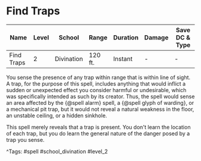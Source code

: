 # Find Traps

| Name | Level | School | Range | Duration | Damage | Save DC & Type |
|------|-------|--------|-------|----------|--------|----------------|
| Find Traps | 2 | Divination | 120 ft. | Instant | - | - |

You sense the presence of any trap within range that is within line of sight. A trap, for the purpose of this spell, includes anything that would inflict a sudden or unexpected effect you consider harmful or undesirable, which was specifically intended as such by its creator. Thus, the spell would sense an area affected by the {@spell alarm} spell, a {@spell glyph of warding}, or a mechanical pit trap, but it would not reveal a natural weakness in the floor, an unstable ceiling, or a hidden sinkhole.

This spell merely reveals that a trap is present. You don't learn the location of each trap, but you do learn the general nature of the danger posed by a trap you sense.

^Tags: #spell #school_divination #level_2